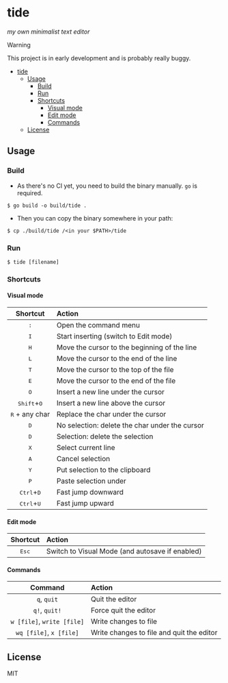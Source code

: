 # tide

_my own minimalist text editor_

> [!WARNING]
> This project is in early development and is probably really buggy.

- [tide](#tide)
  - [Usage](#usage)
    - [Build](#build)
    - [Run](#run)
    - [Shortcuts](#shortcuts)
      - [Visual mode](#visual-mode)
      - [Edit mode](#edit-mode)
      - [Commands](#commands)
  - [License](#license)

## Usage

### Build

- As there's no CI yet, you need to build the binary manually. `go` is required.

```
$ go build -o build/tide .
```

- Then you can copy the binary somewhere in your path:

```
$ cp ./build/tide /<in your $PATH>/tide
```

### Run

```
$ tide [filename]
```

### Shortcuts

#### Visual mode

|           Shortcut            | Action                                         |
| :---------------------------: | :--------------------------------------------- |
|         <kbd>:</kbd>          | Open the command menu                          |
|         <kbd>I</kbd>          | Start inserting (switch to Edit mode)          |
|         <kbd>H</kbd>          | Move the cursor to the beginning of the line   |
|         <kbd>L</kbd>          | Move the cursor to the end of the line         |
|         <kbd>T</kbd>          | Move the cursor to the top of the file         |
|         <kbd>E</kbd>          | Move the cursor to the end of the file         |
|         <kbd>O</kbd>          | Insert a new line under the cursor             |
| <kbd>Shift</kbd>+<kbd>O</kbd> | Insert a new line above the cursor             |
|    <kbd>R</kbd> + any char    | Replace the char under the cursor              |
|         <kbd>D</kbd>          | No selection: delete the char under the cursor |
|         <kbd>D</kbd>          | Selection: delete the selection                |
|         <kbd>X</kbd>          | Select current line                            |
|         <kbd>A</kbd>          | Cancel selection                               |
|         <kbd>Y</kbd>          | Put selection to the clipboard                 |
|         <kbd>P</kbd>          | Paste selection under                          |
| <kbd>Ctrl</kbd>+<kbd>D</kbd>  | Fast jump downward                             |
| <kbd>Ctrl</kbd>+<kbd>U</kbd>  | Fast jump upward                               |

#### Edit mode

|    Shortcut    | Action                                          |
| :------------: | :---------------------------------------------- |
| <kbd>Esc</kbd> | Switch to Visual Mode (and autosave if enabled) |

#### Commands

|          Command           | Action                                    |
| :------------------------: | :---------------------------------------- |
|        `q`, `quit`         | Quit the editor                           |
|       `q!`, `quit!`        | Force quit the editor                     |
| `w [file]`, `write [file]` | Write changes to file                     |
|  `wq [file]`, `x [file]`   | Write changes to file and quit the editor |

## License

MIT